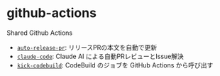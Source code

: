 # github-actions

Shared Github Actions

- [`auto-release-pr`](https://github.com/mixi-m/github-actions/blob/master/auto-release-pr): リリースPRの本文を自動で更新
- [`claude-code`](https://github.com/mixi-m/github-actions/blob/master/claude-code): Claude AI による自動PRレビューとIssue解決
- [`kick-codebuild`](https://github.com/mixi-m/github-actions/blob/master/kick-codebuild): CodeBuild のジョブを GitHub Actions から呼び出す
